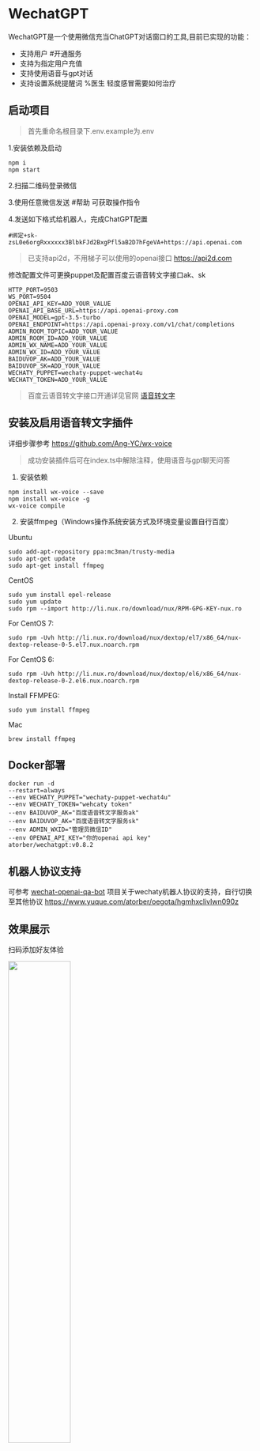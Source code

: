 # WechatGPT

WechatGPT是一个使用微信充当ChatGPT对话窗口的工具,目前已实现的功能：

- 支持用户 #开通服务
- 支持为指定用户充值
- 支持使用语音与gpt对话
- 支持设置系统提醒词 %医生 轻度感冒需要如何治疗

## 启动项目

> 首先重命名根目录下.env.example为.env

1.安装依赖及启动

```
npm i
npm start
```

2.扫描二维码登录微信

3.使用任意微信发送 #帮助 可获取操作指令

4.发送如下格式给机器人，完成ChatGPT配置

```
#绑定+sk-zsL0e6orgRxxxxxx3BlbkFJd2BxgPfl5aB2D7hFgeVA+https://api.openai.com 
```

> 已支持api2d，不用梯子可以使用的openai接口 https://api2d.com

修改配置文件可更换puppet及配置百度云语音转文字接口ak、sk

```
HTTP_PORT=9503
WS_PORT=9504
OPENAI_API_KEY=ADD_YOUR_VALUE
OPENAI_API_BASE_URL=https://api.openai-proxy.com
OPENAI_MODEL=gpt-3.5-turbo
OPENAI_ENDPOINT=https://api.openai-proxy.com/v1/chat/completions
ADMIN_ROOM_TOPIC=ADD_YOUR_VALUE
ADMIN_ROOM_ID=ADD_YOUR_VALUE
ADMIN_WX_NAME=ADD_YOUR_VALUE
ADMIN_WX_ID=ADD_YOUR_VALUE
BAIDUVOP_AK=ADD_YOUR_VALUE
BAIDUVOP_SK=ADD_YOUR_VALUE
WECHATY_PUPPET=wechaty-puppet-wechat4u
WECHATY_TOKEN=ADD_YOUR_VALUE
```

> 百度云语音转文字接口开通详见官网 [语音转文字](https://ai.baidu.com/tech/speech?track=b6d7c141cb9ed59bcbbc91553767924a6c41a067cf9e9572)

## 安装及启用语音转文字插件

详细步骤参考 https://github.com/Ang-YC/wx-voice

> 成功安装插件后可在index.ts中解除注释，使用语音与gpt聊天问答

1. 安装依赖

```
npm install wx-voice --save
npm install wx-voice -g
wx-voice compile
```

2. 安装ffmpeg（Windows操作系统安装方式及环境变量设置自行百度）

Ubuntu

```
sudo add-apt-repository ppa:mc3man/trusty-media  
sudo apt-get update  
sudo apt-get install ffmpeg
```

CentOS

```
sudo yum install epel-release
sudo yum update
sudo rpm --import http://li.nux.ro/download/nux/RPM-GPG-KEY-nux.ro
```

For CentOS 7:

```
sudo rpm -Uvh http://li.nux.ro/download/nux/dextop/el7/x86_64/nux-dextop-release-0-5.el7.nux.noarch.rpm
```

For CentOS 6:

```
sudo rpm -Uvh http://li.nux.ro/download/nux/dextop/el6/x86_64/nux-dextop-release-0-2.el6.nux.noarch.rpm
```

Install FFMPEG:

```
sudo yum install ffmpeg
```

Mac

```
brew install ffmpeg
```

## Docker部署

```
docker run -d 
--restart=always 
--env WECHATY_PUPPET="wechaty-puppet-wechat4u" 
--env WECHATY_TOKEN="wehcaty token" 
--env BAIDUVOP_AK="百度语音转文字服务ak"
--env BAIDUVOP_AK="百度语音转文字服务sk"
--env ADMIN_WXID="管理员微信ID"
--env OPENAI_API_KEY="你的openai api key"
atorber/wechatgpt:v0.8.2
```

## 机器人协议支持

可参考 [wechat-openai-qa-bot](https://github.com/choogoo/wechat-openai-qa-bot) 项目关于wechaty机器人协议的支持，自行切换至其他协议 https://www.yuque.com/atorber/oegota/hgmhxclivlwn090z

## 效果展示

扫码添加好友体验

<img src="./docs/6.jpg" width="50%" height="50%" />

### 基本操作

- 开通服务

<img src="./docs/7.jpg" width="50%" height="50%" />

- 开通服务

<img src="./docs/8.jpg" width="50%" height="50%" />

### 高级操作

- 指令说明

<img src="./docs/4.jpeg" width="50%" height="50%" />

- 绑定ChatGPT

<img src="./docs/2.jpeg" width="50%" height="50%" />

- 对话聊天

<img src="./docs/3.jpeg" width="50%" height="50%" />

- 设定参数

<img src="./docs/5.jpeg" width="50%" height="50%" />

## 关于封号

偶尔有收到反馈封号提示问题，可优先使用wechaty-puppet-xp、wechaty-puppet-padlocal、wechaty-puppet-padlocal

一般来说机器人的发送行为尽可能接近人类，几乎可以避免封号，可导致封号的行为供参考（不完全统计，自行评估风险）：

- 频繁切换程序登录IP，即频繁切换机器登录

- 高频发送消息

- 高频秒回消息

- 发送敏感、非法信息

特别提示，建议使用小号进行测试，以免因各种原因的导致主号被封给自己的生活带来不便

## Star History

[![Star History Chart](https://api.star-history.com/svg?repos=choogoo/wechatgpt&type=Date)](https://star-history.com/#choogoo/wechatgpt&Date)

## 更新日志

v0.11.0

- 没有新增功能，优化为使用.env配置全局环境变量

v0.8.1

- 通过在群或好友私聊中发送 #开通 开通chatgpt聊天
- #充值+1000 充值对话次数
- 以及更多的指令操作功能

v0.8.0

- 增加指令开通助手功能，管理员在群内发送 #开通 开启助手，发送 #关闭 关闭助手

v0.7.0

- 新增语音聊天，支持使用语音与GPT对话，使用百度云语音转文字接口（index.ts文件中注释部分）
- 优化配置文件

v0.6.0

- 新增 #系统提示词+现在开始你是相声演员郭德纲，你将以郭德纲的身份回答我的问题 系统提示词设置功能
- 新增 #清理历史消息 清楚全部历史消息，重新开始对话

v0.5.0

- 新增 #导出文件 功能，发送指令可导出最近消息为word文件

## 工具

安装语音转化 https://github.com/Ang-YC/wx-voice

mac安装 brew install ffmpeg https://blog.csdn.net/weixin_42238038/article/details/122283307
